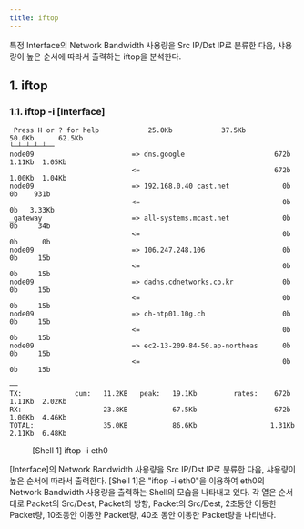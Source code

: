 ```yaml
---
title: iftop
---
```


특정 Interface의 Network Bandwidth 사용량을 Src IP/Dst IP로 분류한 다음, 샤용량이 높은 순서에 따라서 출력하는 iftop을 분석한다.

## 1. iftop

### 1.1. iftop -i [Interface]

```shell
 Press H or ? for help            25.0Kb            37.5Kb           50.0Kb      62.5Kb
└─┴─┴─┴─┴──
node09                        => dns.google                      672b   1.11Kb  1.05Kb
                              <=                                 672b   1.00Kb  1.04Kb
node09                        => 192.168.0.40 cast.net             0b      0b    931b
                              <=                                   0b      0b   3.33Kb
_gateway                      => all-systems.mcast.net             0b      0b     34b
                              <=                                   0b      0b      0b
node09                        => 106.247.248.106                   0b      0b     15b
                              <=                                   0b      0b     15b
node09                        => dadns.cdnetworks.co.kr            0b      0b     15b
                              <=                                   0b      0b     15b
node09                        => ch-ntp01.10g.ch                   0b      0b     15b
                              <=                                   0b      0b     15b
node09                        => ec2-13-209-84-50.ap-northeas      0b      0b     15b
                              <=                                   0b      0b     15b

──
TX:             cum:   11.2KB   peak:   19.1Kb         rates:    672b   1.11Kb  2.02Kb
RX:                    23.8KB           67.5Kb                   672b   1.00Kb  4.46Kb
TOTAL:                 35.0KB           86.6Kb                  1.31Kb  2.11Kb  6.48Kb 
```
<figure>
<figcaption class="caption">[Shell 1] iftop -i eth0</figcaption>
</figure>

[Interface]의 Network Bandwidth 사용량을 Src IP/Dst IP로 분류한 다음, 샤용량이 높은 순서에 따라서 출력한다. [Shell 1]은 "iftop -i eth0"을 이용하여 eth0의 Network Bandwidth 사용량을 출력하는 Shell의 모습을 나타내고 있다. 각 열은 순서대로 Packet의 Src/Dest, Packet의 방향, Packet의 Src/Dest, 2초동안 이동한 Packet량, 10초동안 이동한 Packet량, 40초 동안 이동한 Packet량을 나타낸다.
